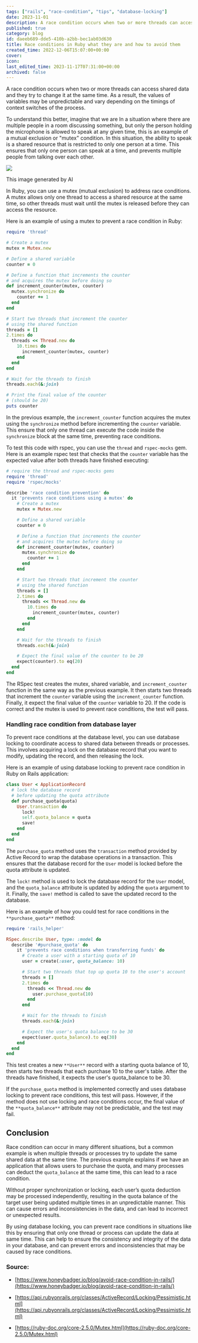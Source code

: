 ```yaml
---
tags: ["rails", "race-condition", "tips", "database-locking"]
date: 2023-11-01
description: A race condition occurs when two or more threads can access shared data and they try to change it at the same time. As a result, the values of variables may be unpredictable and vary depending on the timings of context switches of the process.
published: true
category: blog
id: daeeb689-dde5-410b-a2bb-bec1ab03d630
title: Race conditions in Ruby what they are and how to avoid them
created_time: 2022-12-06T15:07:00+00:00
cover: 
icon: 
last_edited_time: 2023-11-17T07:31:00+00:00
archived: false
---
```


A race condition occurs when two or more threads can access shared data and they try to change it at the same time. As a result, the values of variables may be unpredictable and vary depending on the timings of context switches of the process.

To understand this better, imagine that we are In a situation where there are multiple people in a room discussing something, but only the person holding the microphone is allowed to speak at any given time, this is an example of a mutual exclusion or "mutex" condition. In this situation, the ability to speak is a shared resource that is restricted to only one person at a time. This ensures that only one person can speak at a time, and prevents multiple people from talking over each other.

![](https://prod-files-secure.s3.us-west-2.amazonaws.com/14f037b2-f507-4c22-9546-eba261dcbb3e/95310e45-b4c1-4a4f-a805-c7786b8cc1f6/DALLE_2022-12-06_22.28.19_-_a_microphone_surrounded_by_people_in_a_circle.png?X-Amz-Algorithm=AWS4-HMAC-SHA256&X-Amz-Content-Sha256=UNSIGNED-PAYLOAD&X-Amz-Credential=AKIAT73L2G45EIPT3X45%2F20231117%2Fus-west-2%2Fs3%2Faws4_request&X-Amz-Date=20231117T073340Z&X-Amz-Expires=3600&X-Amz-Signature=fce63acd67d7cbee4b30eaffb1ecef6a5342d8d4a45314e65e62ddd4bd56607f&X-Amz-SignedHeaders=host&x-id=GetObject)

This image generated by AI

In Ruby, you can use a mutex (mutual exclusion) to address race conditions. A mutex allows only one thread to access a shared resource at the same time, so other threads must wait until the mutex is released before they can access the resource.

Here is an example of using a mutex to prevent a race condition in Ruby:

```ruby
require 'thread'

# Create a mutex
mutex = Mutex.new

# Define a shared variable
counter = 0

# Define a function that increments the counter
# and acquires the mutex before doing so
def increment_counter(mutex, counter)
  mutex.synchronize do
    counter += 1
  end
end

# Start two threads that increment the counter
# using the shared function
threads = []
2.times do
  threads << Thread.new do
    10.times do
      increment_counter(mutex, counter)
    end
  end
end

# Wait for the threads to finish
threads.each(&:join)

# Print the final value of the counter
# (should be 20)
puts counter
```

In the previous example, the `increment_counter` function acquires the mutex using the `synchronize` method before incrementing the `counter` variable. This ensure that only one thread can execute the code inside the `synchronize` block at the same time, preventing race conditions.

To test this code with rspec, you can use the `thread` and `rspec-mocks` gem. Here is an example rspec test that checks that the `counter` variable has the expected value after both threads have finished executing:

```ruby
# require the thread and rspec-mocks gems
require 'thread'
require 'rspec/mocks'

describe 'race condition prevention' do
  it 'prevents race conditions using a mutex' do
    # Create a mutex
    mutex = Mutex.new

    # Define a shared variable
    counter = 0

    # Define a function that increments the counter
    # and acquires the mutex before doing so
    def increment_counter(mutex, counter)
      mutex.synchronize do
        counter += 1
      end
    end

    # Start two threads that increment the counter
    # using the shared function
    threads = []
    2.times do
      threads << Thread.new do
        10.times do
          increment_counter(mutex, counter)
        end
      end
    end

    # Wait for the threads to finish
    threads.each(&:join)

    # Expect the final value of the counter to be 20
    expect(counter).to eq(20)
  end
end
```

The RSpec test creates the mutex, shared variable, and `increment_counter` function in the same way as the previous example. It then starts two threads that increment the `counter` variable using the `increment_counter` function. Finally, it expect the final value of the `counter` variable to 20. If the code is correct and the mutex is used to prevent race conditions, the test will pass.

### Handling race condition from database layer

To prevent race conditions at the database level, you can use database locking to coordinate access to shared data between threads or processes. This involves acquiring a lock on the database record that you want to modify, updating the record, and then releasing the lock.

Here is an example of using database locking to prevent race condition in Ruby on Rails application:

```ruby
class User < ApplicationRecord
  # lock the database record
  # before updating the quota attribute
  def purchase_quota(quota)
    User.transaction do
      lock!
      self.quota_balance = quota
      save!
    end
  end
end
```

The `purchase_quota` method uses the `transaction` method provided by Active Record to wrap the database operations in a transaction. This ensures that the database record for the `User` model is locked before the quota attribute is updated.

The `lock!` method is used to lock the database record for the `User` model, and the `quota_balance` attribute is updated by adding the `quota` argument to it. Finally, the `save!` method is called to save the updated record to the database.

Here is an example of how you could test for race conditions in the `**purchase_quota**`
method:

```ruby
require 'rails_helper'

RSpec.describe User, type: :model do
  describe '#purchase_quota' do
    it 'prevents race conditions when transferring funds' do
      # Create a user with a starting quota of 10
      user = create(:user, quota_balance: 10)

      # Start two threads that top up quota 10 to the user's account
      threads = []
      2.times do
        threads << Thread.new do
          user.purchase_quota(10)
        end
      end

      # Wait for the threads to finish
      threads.each(&:join)

      # Expect the user's quota balance to be 30
      expect(user.quota_balance).to eq(30)
    end
  end
end
```

This test creates a new `**User**` record with a starting quota balance of 10, then starts two threads that each purchase 10 to the user's table. After the threads have finished, it expects the user's quota_balance to be 30.

If the `purchase_quota` method is implemented correctly and uses database locking to prevent race conditions, this test will pass. However, if the method does not use locking and race conditions occur, the final value of the `**quota_balance**` attribute may not be predictable, and the test may fail.

## Conclusion

Race condition can occur in many different situations, but a common example is when multiple threads or processes try to update the same shared data at the same time. The previous example explains if we have an application that allows users to purchase the quota, and many processes can deduct the `quota_balance` at the same time, this can lead to a race condition.

Without proper synchronization or locking, each user’s quota deduction may be processed independently, resulting in the quota balance of the target user being updated multiple times in an unpredictable manner. This can cause errors and inconsistencies in the data, and can lead to incorrect or unexpected results.

By using database locking, you can prevent race conditions in situations like this by ensuring that only one thread or process can update the data at same time. This can help to ensure the consistency and integrity of the data in your database, and can prevent errors and inconsistencies that may be caused by race conditions.

### Source:

- [https://www.honeybadger.io/blog/avoid-race-condition-in-rails/](https://www.honeybadger.io/blog/avoid-race-condition-in-rails/)

- [https://api.rubyonrails.org/classes/ActiveRecord/Locking/Pessimistic.html](https://api.rubyonrails.org/classes/ActiveRecord/Locking/Pessimistic.html)

- [https://ruby-doc.org/core-2.5.0/Mutex.html](https://ruby-doc.org/core-2.5.0/Mutex.html)

